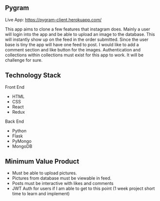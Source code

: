 ## Pygram

Live App: https://pygram-client.herokuapp.com/

This app aims to clone a few features that instagram does. Mainly a user will login into the app and be able to upload an image to the database. This will instantly show up on the feed in the order submitted. Since the user base is tiny the app will have one feed to post. I would like to add a comment section and like button for the images. Authentication and collections within collections must exist for this app to work. It will be challenge for sure.

## Technology Stack

Front End

* HTML
* CSS
* React
* Redux

Back End

* Python
* Flask
* PyMongo
* MongoDB

## Minimum Value Product

* Must be able to upload pictures.
* Pictures from database must be viewable in feed.
* Posts must be interactive with likes and comments
* JWT Auth for users if I am able to get to this point (1 week project short time to learn and implement)
